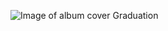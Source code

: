 ![Image of album cover Graduation](https://user-images.githubusercontent.com/112046192/186768590-61659594-7838-4a6f-940f-5c9c8c00d98f.png)
